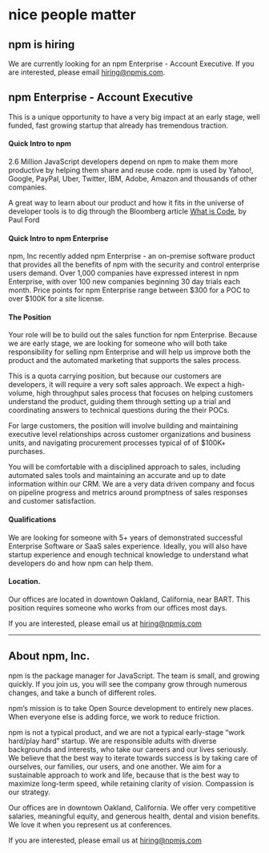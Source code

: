 <hgroup>
  <h1>nice people matter</h1>
  <h2>npm is hiring</h2>
</hgroup>

We are currently looking for an npm Enterprise - Account Executive.  If you are interested, please email [hiring@npmjs.com](mailto:hiring@npmjs.com).

## npm Enterprise - Account Executive

This is a unique opportunity to have a very big impact at an early stage, well funded, fast growing startup that already has tremendous traction.

#### Quick Intro to npm

2.6 Million JavaScript developers depend on npm to make them more productive by helping them share and reuse code.   npm is used by Yahoo!, Google, PayPal, Uber, Twitter, IBM, Adobe, Amazon and thousands of other companies.

A great way to learn about our product and how it fits in the universe of developer tools is to dig through the Bloomberg article [What is Code](http://www.bloomberg.com/graphics/2015-paul-ford-what-is-code/), by Paul Ford 

#### Quick Intro to npm Enterprise

npm, Inc recently added npm Enterprise - an on-premise software product that provides all the benefits of npm with the security and control enterprise users demand. Over 1,000 companies have expressed interest in npm Enterprise, with over 100 new companies beginning 30 day trials each month. Price points for npm Enterprise range between $300 for a POC to over $100K for a site license.

#### The Position

Your role will be to build out the sales function for npm Enterprise.   Because we are early stage, we are looking for someone who will both take responsibility for selling npm Enterprise and will help us improve both the product and the automated marketing that supports the sales process.

This is a quota carrying position, but because our customers are developers, it will require a very soft sales approach.   We expect a high-volume, high throughput sales process that focuses on helping customers understand the product, guiding them through setting up a trial and coordinating answers to technical questions during the their POCs.

For large customers, the position will involve building and maintaining executive level relationships across customer organizations and business units, and navigating procurement processes typical of of $100K+ purchases.

You will be comfortable with a disciplined approach to sales, including automated sales tools and maintaining an accurate and up to date information within our CRM.   We are a very data driven company and focus on pipeline progress and metrics around promptness of sales responses and customer satisfaction.

#### Qualifications

We are looking for someone with 5+ years of demonstrated successful Enterprise Software or SaaS sales experience.  Ideally, you will also have startup experience and enough technical knowledge to understand what developers do and how npm can help them.

#### Location.

Our offices are located in downtown Oakland, California, near BART.  This position requires someone who works from our offices most days.

If you are interested, please email us at [hiring@npmjs.com](mailto:hiring@npmjs.com)

------------------------------

## About npm, Inc.
npm is the package manager for JavaScript. The team is small, and growing quickly. If you join us, you will see the company grow through numerous changes, and take a bunch of different roles.

npm’s mission is to take Open Source development to entirely new places. When everyone else is adding force, we work to reduce friction.

npm is not a typical product, and we are not a typical early-stage “work hard/play hard” startup. We are responsible adults with diverse backgrounds and interests, who take our careers and our lives seriously. We believe that the best way to iterate towards success is by taking care of ourselves, our families, our users, and one another. We aim for a sustainable approach to work and life, because that is the best way to maximize long-term speed, while retaining clarity of vision. Compassion is our strategy.

Our offices are in downtown Oakland, California. We offer very competitive salaries, meaningful equity, and generous health, dental and vision benefits. We love it when you represent us at conferences.

If you are interested, please email us at [hiring@npmjs.com](mailto:hiring@npmjs.com)


